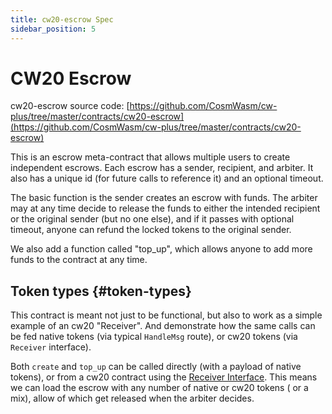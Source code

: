 ```yaml
---
title: cw20-escrow Spec
sidebar_position: 5
---
```


# CW20 Escrow

cw20-escrow source
code: [https://github.com/CosmWasm/cw-plus/tree/master/contracts/cw20-escrow](https://github.com/CosmWasm/cw-plus/tree/master/contracts/cw20-escrow)

This is an escrow meta-contract that allows multiple users to create independent escrows. Each escrow has a sender,
recipient, and arbiter. It also has a unique id (for future calls to reference it)
and an optional timeout.

The basic function is the sender creates an escrow with funds. The arbiter may at any time decide to release the funds
to either the intended recipient or the original sender (but no one else), and if it passes with optional timeout,
anyone can refund the locked tokens to the original sender.

We also add a function called "top_up", which allows anyone to add more funds to the contract at any time.

## Token types {#token-types}

This contract is meant not just to be functional, but also to work as a simple example of an cw20 "Receiver". And
demonstrate how the same calls can be fed native tokens (via typical `HandleMsg` route), or cw20 tokens (via `Receiver`
interface).

Both `create` and `top_up` can be called directly (with a payload of native tokens), or from a cw20 contract using
the [Receiver Interface](spec.md#receiver). This means we can load the escrow with any number of native or cw20 tokens (
or a mix), allow of which get released when the arbiter decides.
